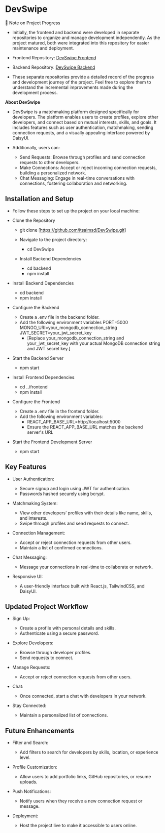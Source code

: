 # DevSwipe

📌 Note on Project Progress
- Initially, the frontend and backend were developed in separate repositories to organize and manage development independently. As the project matured, both were integrated into this repository for easier maintenance and deployment.

- Frontend Repository: [DevSwipe Frontend](https://github.com/itsaimsd/DevSwipe-Frontend)
- Backend Repository: [DevSwipe Backend](https://github.com/itsaimsd/DevSwipe-backend)
- These separate repositories provide a detailed record of the progress and development journey of the project. Feel free to explore them to understand the incremental improvements made during the development process.

**About DevSwipe**

- DevSwipe is a matchmaking platform designed specifically for developers. The platform enables users to create profiles, explore other developers, and connect based on mutual interests, skills, and goals. It includes features such as user authentication, matchmaking, sending connection requests, and a visually appealing interface powered by DaisyUI.

- Additionally, users can:
    - Send Requests: Browse through profiles and send connection requests to other developers.
    - Make Connections: Accept or reject incoming connection requests, building a personalized network.
    - Chat Messaging: Engage in real-time conversations with connections, fostering collaboration and networking.


## **Installation and Setup**
- Follow these steps to set up the project on your local machine:

- Clone the Repository
    - git clone [https://github.com/itsaimsd/DevSwipe.git]

    - Navigate to the project directory:
        - cd DevSwipe

    - Install Backend Dependencies
        - cd backend
        - npm install

- Install Backend Dependencies
    - cd backend
    - npm install
- Configure the Backend
    - Create a .env file in the backend folder.
    - Add the following environment variables
        PORT=5000
        MONGO_URI=your_mongodb_connection_string
        JWT_SECRET=your_jwt_secret_key
        - [Replace your_mongodb_connection_string and your_jwt_secret_key with your actual MongoDB connection string and JWT secret key.]
- Start the Backend Server
    - npm start
- Install Frontend Dependencies
    - cd ../frontend
    - npm install
- Configure the Frontend
    - Create a .env file in the frontend folder.
    - Add the following environment variables:
        - REACT_APP_BASE_URL=http://localhost:5000
        - Ensure the REACT_APP_BASE_URL matches the backend server's URL
-  Start the Frontend Development Server
    - npm start





## **Key Features**
- User Authentication:
    - Secure signup and login using JWT for authentication.
    - Passwords hashed securely using bcrypt.

- Matchmaking System:
    - View other developers’ profiles with their details like name, skills, and interests.
    - Swipe through profiles and send requests to connect.

- Connection Management:
    - Accept or reject connection requests from other users.
    - Maintain a list of confirmed connections.

- Chat Messaging:
    - Message your connections in real-time to collaborate or network.

- Responsive UI:
    - A user-friendly interface built with React.js, TailwindCSS, and DaisyUI.

## **Updated Project Workflow**
- Sign Up:
    - Create a profile with personal details and skills.
    - Authenticate using a secure password.

- Explore Developers:
    - Browse through developer profiles.
    - Send requests to connect.

- Manage Requests:
    - Accept or reject connection requests from other users.

- Chat:
    - Once connected, start a chat with developers in your network.

- Stay Connected:
    - Maintain a personalized list of connections.

## **Future Enhancements**
- Filter and Search:
    - Add filters to search for developers by skills, location, or experience level.

- Profile Customization:
    - Allow users to add portfolio links, GitHub repositories, or resume uploads.

- Push Notifications:
    - Notify users when they receive a new connection request or message.

- Deployment:
    - Host the project live to make it accessible to users online.

 